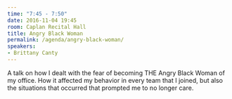 ```yaml
---
time: "7:45 - 7:50"
date: 2016-11-04 19:45
room: Caplan Recital Hall
title: Angry Black Woman
permalink: /agenda/angry-black-woman/
speakers:
- Brittany Canty
---
```


A talk on how I dealt with the fear of becoming THE Angry Black Woman of my office. How it affected my behavior in every team that I joined, but also the situations that occurred that prompted me to no longer care.
